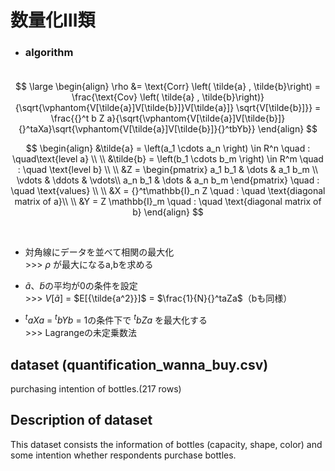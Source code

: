 # 数量化Ⅲ類

- ### algorithm<br><br>

$$
\large
\begin{align}
\rho &= \text{Corr} \left( \tilde{a} , \tilde{b}\right) 
= \frac{\text{Cov} \left( \tilde{a} , \tilde{b}\right)}{\sqrt{\vphantom{V[\tilde{a}]V[\tilde{b}]}V[\tilde{a}]} \sqrt{V[\tilde{b}]}}
= \frac{{}^t b Z a}{\sqrt{\vphantom{V[\tilde{a}]V[\tilde{b}]}{}^taXa}\sqrt{\vphantom{V[\tilde{a}]V[\tilde{b}]}{}^tbYb}}
\end{align}
$$

$$
\begin{align}
&\tilde{a} = \left(a_1 \cdots a_n \right) \in R^n 
\quad : \quad\text{level a} \\ \\
&\tilde{b} = \left(b_1 \cdots b_m \right) \in R^m 
\quad : \quad \text{level b} \\ \\
&Z = \begin{pmatrix} 
  a_1  b_1 & \dots & a_1  b_m \\
  \vdots &  \ddots & \vdots\\
  a_n  b_1 & \dots & a_n  b_m
\end{pmatrix} \quad : \quad \text{values} \\ \\
&X = {}^t\mathbb{I}_n Z \quad : \quad \text{diagonal matrix of a}\\ \\
&Y =  Z \mathbb{I}_m \quad : \quad \text{diagonal matrix of b}
\end{align}
$$

<br>

- 対角線にデータを並べて相関の最大化 <br>
\>>> $\rho$ が最大になるa,bを求める <br>

- $\tilde{a}$、$\tilde{b}$の平均が0の条件を設定 <br>
\>>> $V[\tilde{a}]$ = $E[{\tilde{a^2}}]$ = $\frac{1}{N}{}^taZa$（bも同様）

- ${}^taXa$ = ${}^tbYb$ = 1の条件下で ${}^t b Z a$ を最大化する <br>
\>>> Lagrangeの未定乗数法

## dataset (quantification_wanna_buy.csv)
purchasing intention of bottles.(217 rows)

## Description of dataset
This dataset consists the information of bottles (capacity, shape, color) and some intention whether  respondents purchase bottles.

